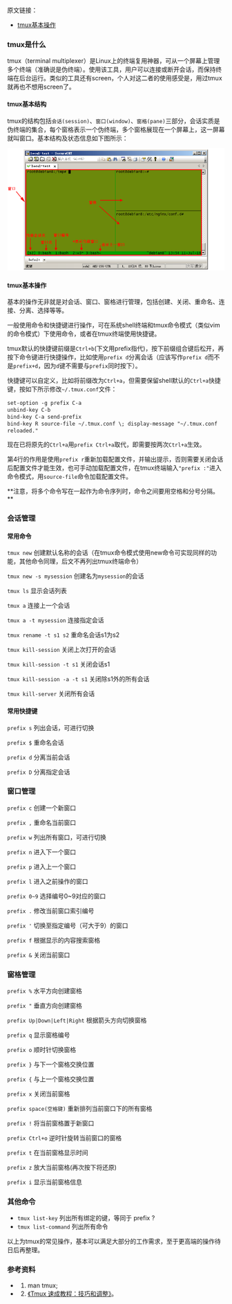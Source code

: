 原文链接：
- [tmux基本操作](https://www.cnblogs.com/liuguanglin/p/9290345.html)

### tmux是什么
tmux（terminal multiplexer）是Linux上的终端复用神器，可从一个屏幕上管理多个终端（准确说是伪终端）。使用该工具，用户可以连接或断开会话，而保持终端在后台运行。类似的工具还有screen，个人对这二者的使用感受是，用过tmux就再也不想用screen了。

#### tmux基本结构
tmux的结构包括`会话(session)`、`窗口(window)`、`窗格(pane)`三部分，会话实质是伪终端的集合，每个窗格表示一个伪终端，多个窗格展现在一个屏幕上，这一屏幕就叫窗口。基本结构及状态信息如下图所示：

![](./images/2021082402.png)

#### tmux基本操作
基本的操作无非就是对会话、窗口、窗格进行管理，包括创建、关闭、重命名、连接、分离、选择等等。

一般使用命令和快捷键进行操作，可在系统shell终端和tmux命令模式（类似vim的命令模式）下使用命令，或者在tmux终端使用快捷键。

tmux默认的快捷键前缀是`Ctrl+b`(下文用prefix指代)，按下前缀组合键后松开，再按下命令键进行快捷操作，比如使用`prefix d`分离会话（应该写作`prefix d`而不是`prefix+d`，因为`d`键不需要与`prefix`同时按下）。

快捷键可以自定义，比如将前缀改为`Ctrl+a`，但需要保留shell默认的`Ctrl+a`快捷键，按如下所示修改`~/.tmux.conf`文件：

```
set-option -g prefix C-a
unbind-key C-b
bind-key C-a send-prefix
bind-key R source-file ~/.tmux.conf \; display-message "~/.tmux.conf reloaded."
```

现在已将原先的`Ctrl+a`用`prefix Ctrl+a`取代，即需要按两次`Ctrl+a`生效。

第4行的作用是使用`prefix r`重新加载配置文件，并输出提示，否则需要关闭会话后配置文件才能生效，也可手动加载配置文件，在tmux终端输入`"prefix :"`进入命令模式，用`source-file`命令加载配置文件。

**注意，将多个命令写在一起作为命令序列时，命令之间要用空格和分号分隔。 **

### 会话管理　

#### 常用命令

`tmux new` 创建默认名称的会话（在tmux命令模式使用new命令可实现同样的功能，其他命令同理，后文不再列出tmux终端命令）

`tmux new -s mysession` 创建名为`mysession`的会话

`tmux ls` 显示会话列表

`tmux a` 连接上一个会话

`tmux a -t mysession` 连接指定会话

`tmux rename -t s1 s2` 重命名会话s1为s2

`tmux kill-session` 关闭上次打开的会话

`tmux kill-session -t s1` 关闭会话s1

`tmux kill-session -a -t s1` 关闭除s1外的所有会话

`tmux kill-server` 关闭所有会话

#### 常用快捷键

`prefix s` 列出会话，可进行切换

`prefix $` 重命名会话

`prefix d` 分离当前会话

`prefix D` 分离指定会话

### 窗口管理

`prefix c` 创建一个新窗口

`prefix ,` 重命名当前窗口

`prefix w` 列出所有窗口，可进行切换

`prefix n` 进入下一个窗口

`prefix p` 进入上一个窗口

`prefix l` 进入之前操作的窗口

`prefix 0~9` 选择编号0~9对应的窗口

`prefix .` 修改当前窗口索引编号

`prefix '` 切换至指定编号（可大于9）的窗口

`prefix f` 根据显示的内容搜索窗格

`prefix &` 关闭当前窗口

### 窗格管理

`prefix %` 水平方向创建窗格

`prefix "` 垂直方向创建窗格

`prefix Up|Down|Left|Right` 根据箭头方向切换窗格

`prefix q` 显示窗格编号

`prefix o` 顺时针切换窗格

`prefix }` 与下一个窗格交换位置

`prefix {` 与上一个窗格交换位置

`prefix x` 关闭当前窗格

`prefix space(空格键)` 重新排列当前窗口下的所有窗格

`prefix !` 将当前窗格置于新窗口

`prefix Ctrl+o` 逆时针旋转当前窗口的窗格

`prefix t` 在当前窗格显示时间

`prefix z` 放大当前窗格(再次按下将还原)

`prefix i` 显示当前窗格信息

### 其他命令

- `tmux list-key` 列出所有绑定的键，等同于 prefix ?
- `tmux list-command` 列出所有命令

以上为tmux的常见操作，基本可以满足大部分的工作需求，至于更高端的操作待日后再整理。

### 参考资料
- 1. man tmux;
- 2. [《Tmux 速成教程：技巧和调整》](http://blog.jobbole.com/87584/)。
